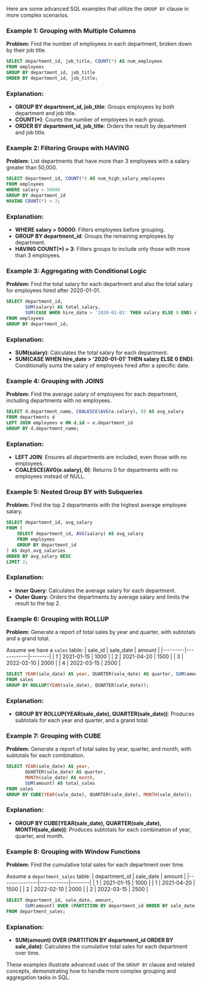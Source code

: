 Here are some advanced SQL examples that utilize the `GROUP BY` clause in more complex scenarios.

### Example 1: Grouping with Multiple Columns

**Problem:** Find the number of employees in each department, broken down by their job title.

```sql
SELECT department_id, job_title, COUNT(*) AS num_employees
FROM employees
GROUP BY department_id, job_title
ORDER BY department_id, job_title;
```

### Explanation:

-   **GROUP BY department_id, job_title**: Groups employees by both department and job title.
-   **COUNT(\*)**: Counts the number of employees in each group.
-   **ORDER BY department_id, job_title**: Orders the result by department and job title.

### Example 2: Filtering Groups with HAVING

**Problem:** List departments that have more than 3 employees with a salary greater than 50,000.

```sql
SELECT department_id, COUNT(*) AS num_high_salary_employees
FROM employees
WHERE salary > 50000
GROUP BY department_id
HAVING COUNT(*) > 3;
```

### Explanation:

-   **WHERE salary > 50000**: Filters employees before grouping.
-   **GROUP BY department_id**: Groups the remaining employees by department.
-   **HAVING COUNT(\*) > 3**: Filters groups to include only those with more than 3 employees.

### Example 3: Aggregating with Conditional Logic

**Problem:** Find the total salary for each department and also the total salary for employees hired after 2020-01-01.

```sql
SELECT department_id,
       SUM(salary) AS total_salary,
       SUM(CASE WHEN hire_date > '2020-01-01' THEN salary ELSE 0 END) AS recent_hires_total_salary
FROM employees
GROUP BY department_id;
```

### Explanation:

-   **SUM(salary)**: Calculates the total salary for each department.
-   **SUM(CASE WHEN hire_date > '2020-01-01' THEN salary ELSE 0 END)**: Conditionally sums the salary of employees hired after a specific date.

### Example 4: Grouping with JOINS

**Problem:** Find the average salary of employees for each department, including departments with no employees.

```sql
SELECT d.department_name, COALESCE(AVG(e.salary), 0) AS avg_salary
FROM departments d
LEFT JOIN employees e ON d.id = e.department_id
GROUP BY d.department_name;
```

### Explanation:

-   **LEFT JOIN**: Ensures all departments are included, even those with no employees.
-   **COALESCE(AVG(e.salary), 0)**: Returns 0 for departments with no employees instead of NULL.

### Example 5: Nested Group BY with Subqueries

**Problem:** Find the top 2 departments with the highest average employee salary.

```sql
SELECT department_id, avg_salary
FROM (
    SELECT department_id, AVG(salary) AS avg_salary
    FROM employees
    GROUP BY department_id
) AS dept_avg_salaries
ORDER BY avg_salary DESC
LIMIT 2;
```

### Explanation:

-   **Inner Query**: Calculates the average salary for each department.
-   **Outer Query**: Orders the departments by average salary and limits the result to the top 2.

### Example 6: Grouping with ROLLUP

**Problem:** Generate a report of total sales by year and quarter, with subtotals and a grand total.

Assume we have a `sales` table:
| sale_id | sale_date | amount |
|---------|------------|--------|
| 1 | 2021-01-15 | 1000 |
| 2 | 2021-04-20 | 1500 |
| 3 | 2022-02-10 | 2000 |
| 4 | 2022-03-15 | 2500 |

```sql
SELECT YEAR(sale_date) AS year, QUARTER(sale_date) AS quarter, SUM(amount) AS total_sales
FROM sales
GROUP BY ROLLUP(YEAR(sale_date), QUARTER(sale_date));
```

### Explanation:

-   **GROUP BY ROLLUP(YEAR(sale_date), QUARTER(sale_date))**: Produces subtotals for each year and quarter, and a grand total.

### Example 7: Grouping with CUBE

**Problem:** Generate a report of total sales by year, quarter, and month, with subtotals for each combination.

```sql
SELECT YEAR(sale_date) AS year,
       QUARTER(sale_date) AS quarter,
       MONTH(sale_date) AS month,
       SUM(amount) AS total_sales
FROM sales
GROUP BY CUBE(YEAR(sale_date), QUARTER(sale_date), MONTH(sale_date));
```

### Explanation:

-   **GROUP BY CUBE(YEAR(sale_date), QUARTER(sale_date), MONTH(sale_date))**: Produces subtotals for each combination of year, quarter, and month.

### Example 8: Grouping with Window Functions

**Problem:** Find the cumulative total sales for each department over time.

Assume a `department_sales` table:
| department_id | sale_date | amount |
|---------------|------------|--------|
| 1 | 2021-01-15 | 1000 |
| 1 | 2021-04-20 | 1500 |
| 2 | 2022-02-10 | 2000 |
| 2 | 2022-03-15 | 2500 |

```sql
SELECT department_id, sale_date, amount,
       SUM(amount) OVER (PARTITION BY department_id ORDER BY sale_date) AS cumulative_sales
FROM department_sales;
```

### Explanation:

-   **SUM(amount) OVER (PARTITION BY department_id ORDER BY sale_date)**: Calculates the cumulative total sales for each department over time.

These examples illustrate advanced uses of the `GROUP BY` clause and related concepts, demonstrating how to handle more complex grouping and aggregation tasks in SQL.
